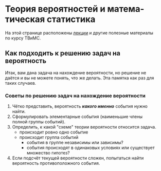 # Теория вероят­ностей и матема­тическая статис­тика

На этой странице расположены [лекции](https://github.com/Monory/openLaTeX/tree/master/2015-2016/Probability%20theory/Lectures) и другие полезные материалы по курсу ТВиМС.

## Как подходить к решению задач на вероятность

Итак, вам дана задача на нахождение вероятности, но решение не даётся и вы не 
можете понять, что же делать. Эта памятка как раз для таких случаев.

### Советы по решению задач на нахождение вероятности

1. Чётко представить, вероятность *__какого именно__* события нужно найти.
2. Сформулировать элементарные события (наименьшие члены полной группы событий).
3. Определить, к какой "схеме" теории вероятности относится задача.
    * происходит ровно одно событие
    * происходит группа событий
        * события в группе независимы или зависимы?
        * события происходят в одинаковых условиях или существует множество гипотез?
4. Если подсчёт текущей вероятности сложен, попытаться найти вероятность противоположного события.
